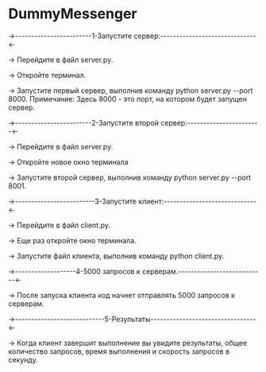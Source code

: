 # DummyMessenger
->------------------------1-Запустите сервер:------------------------------<-

->  Перейдите в файл server.py.

-> Откройте терминал.

-> Запустите первый сервер, выполнив команду python server.py --port 8000.
Примечание: Здесь 8000 - это порт, на котором будет запущен сервер. 

->------------------------2-Запустите второй сервер:-----------------------<-

-> Перейдите в файл server.py.

-> Откройте новое окно терминала

-> Запустите второй сервер, выполнив команду python server.py --port 8001.

->-------------------------3-Запустите клиент:-----------------------------<-

-> Перейдите в файл client.py.

-> Еще раз откройте окно терминала.

-> Запустите файл клиента, выполнив команду python client.py.

->-------------------4-5000 запросов к серверам.---------------------------<-

-> После запуска клиента код начнет отправлять 5000 запросов к серверам.

->----------------------------5-Результаты---------------------------------<-

-> Когда клиент завершит выполнение вы увидите результаты, общее количество запросов, время выполнения и скорость запросов в секунду.
